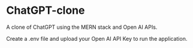 # ChatGPT-clone
A clone of ChatGPT using the MERN stack and Open AI APIs.

Create a .env file and upload your Open AI API Key to run the application.
